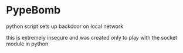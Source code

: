 # PypeBomb
python script sets up backdoor on local network

this is extremely insecure and was created only to play with the socket module in python
